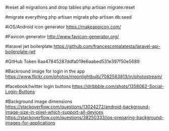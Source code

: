#reset all migrations and drop tables
php artisan migrate:reset

#migrate everything
php artisan migrate
php artisan db:seed

#iOS/Android icon generator
https://makeappicon.com/

#Favicon generator
http://www.favicon-generator.org/

#laravel jwt boilerplate
https://github.com/francescomalatesta/laravel-api-boilerplate-jwt

#GitHub Token
6aa47845287ddfa019e6aabed531e397f50e5689

#Backround image for login in the app
https://www.flickr.com/photos/moonlightbulb/7082563813/in/photostream/

#facebook/twitter login buttons
https://dribbble.com/shots/1358062-Social-Login-Buttons

#Background image dimensions 
https://stackoverflow.com/questions/13024272/android-background-image-size-in-pixel-which-support-all-devices
https://stackoverflow.com/questions/38250333/ios-preparing-background-images-for-applications